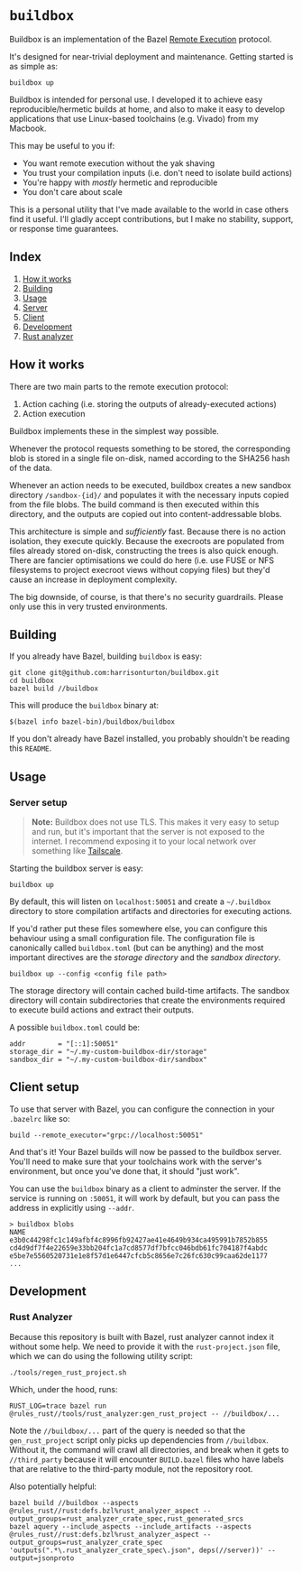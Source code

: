 # `buildbox`

Buildbox is an implementation of the Bazel [Remote Execution](https://bazel.build/remote/rbe)
protocol.

It's designed for near-trivial deployment and maintenance. Getting started is as simple as:

```
buildbox up
```

Buildbox is intended for personal use. I developed it to achieve easy
reproducible/hermetic builds at home, and also to make it easy to develop
applications that use Linux-based toolchains (e.g. Vivado) from my Macbook.

This may be useful to you if:

* You want remote execution without the yak shaving
* You trust your compilation inputs (i.e. don't need to isolate build actions)
* You're happy with *mostly* hermetic and reproducible
* You don't care about scale

This is a personal utility that I've made available to the world in case others
find it useful. I'll gladly accept contributions, but I make no stability,
support, or response time guarantees.

## Index

1. [How it works](#how-it-works)
2. [Building](#building)
3. [Usage](#usage)
  1. [Server](#server-setup)
  2. [Client](#client-setup)
4. [Development](#development)
  1. [Rust analyzer](#rust-analyzer)

## How it works

There are two main parts to the remote execution protocol:

1. Action caching (i.e. storing the outputs of already-executed actions)
2. Action execution

Buildbox implements these in the simplest way possible.

Whenever the protocol requests something to be stored, the corresponding blob is
stored in a single file on-disk, named according to the SHA256 hash of the data.

Whenever an action needs to be executed, buildbox creates a new sandbox
directory `/sandbox-{id}/` and populates it with the necessary inputs copied
from the file blobs. The build command is then executed within this directory,
and the outputs are copied out into content-addressable blobs.

This architecture is simple and *sufficiently* fast. Because there is no action
isolation, they execute quickly. Because the execroots are populated from files
already stored on-disk, constructing the trees is also quick enough. There are
fancier optimisations we could do here (i.e. use FUSE or NFS filesystems to
project execroot views without copying files) but they'd cause an increase in
deployment complexity.

The big downside, of course, is that there's no security guardrails. Please only
use this in very trusted environments.

## Building

If you already have Bazel, building `buildbox` is easy:

```
git clone git@github.com:harrisonturton/buildbox.git
cd buildbox
bazel build //buildbox
```

This will produce the `buildbox` binary at:

```
$(bazel info bazel-bin)/buildbox/buildbox
```

If you don't already have Bazel installed, you probably shouldn't be reading this `README`.


## Usage

### Server setup

> **Note:** Buildbox does not use TLS. This makes it very easy to
> setup and run, but it's important that the server is not exposed to the
> internet. I recommend exposing it to your local network over something like
> [Tailscale](https://tailscale.com).

Starting the buildbox server is easy:

```
buildbox up
```

By default, this will listen on `localhost:50051` and create a `~/.buildbox`
directory to store compilation artifacts and directories for executing actions.

If you'd rather put these files somewhere else, you can configure this behaviour
using a small configuration file. The configuration file is canonically called
`buildbox.toml` (but can be anything) and the most important directives are the
*storage directory* and the *sandbox directory*.

```
buildbox up --config <config file path>
```

The storage directory will contain cached build-time artifacts. The sandbox
directory will contain subdirectories that create the environments required to
execute build actions and extract their outputs.

A possible `buildbox.toml` could be:

```
addr        = "[::1]:50051"
storage_dir = "~/.my-custom-buildbox-dir/storage"
sandbox_dir = "~/.my-custom-buildbox-dir/sandbox"
```

## Client setup

To use that server with Bazel, you can configure the connection in your
`.bazelrc` like so:

```
build --remote_executor="grpc://localhost:50051"
```

And that's it! Your Bazel builds will now be passed to the buildbox server. You'll need to make sure that your toolchains work with the server's environment, but once you've done that, it should "just work".

You can use the `buildbox` binary as a client to adminster the server. If the service is running on `:50051`, it will work by default, but you can pass the address in explicitly using `--addr`.

```
> buildbox blobs
NAME
e3b0c44298fc1c149afbf4c8996fb92427ae41e4649b934ca495991b7852b855
cd4d9df7f4e22659e33bb204fc1a7cd8577df7bfcc046bdb61fc704187f4abdc
e5be7e5560520731e1e8f57d1e6447cfcb5c8656e7c26fc630c99caa62de1177
...
```

## Development

### Rust Analyzer

Because this repository is built with Bazel, rust analyzer cannot index it
without some help. We need to provide it with the `rust-project.json` file,
which we can do using the following utility script:

```
./tools/regen_rust_project.sh
```

Which, under the hood, runs:

```
RUST_LOG=trace bazel run @rules_rust//tools/rust_analyzer:gen_rust_project -- //buildbox/...
```

Note the `//buildbox/...` part of the query is needed so that the
`gen_rust_project` script only picks up dependencies from `//buildbox`. Without
it, the command will crawl all directories, and break when it gets to
`//third_party` because it will encounter `BUILD.bazel` files who have labels
that are relative to the third-party module, not the repository root.

Also potentially helpful:

```
bazel build //buildbox --aspects @rules_rust//rust:defs.bzl%rust_analyzer_aspect --output_groups=rust_analyzer_crate_spec,rust_generated_srcs
bazel aquery --include_aspects --include_artifacts --aspects @rules_rust//rust:defs.bzl%rust_analyzer_aspect --output_groups=rust_analyzer_crate_spec 'outputs(".*\.rust_analyzer_crate_spec\.json", deps(//server))' --output=jsonproto
```

